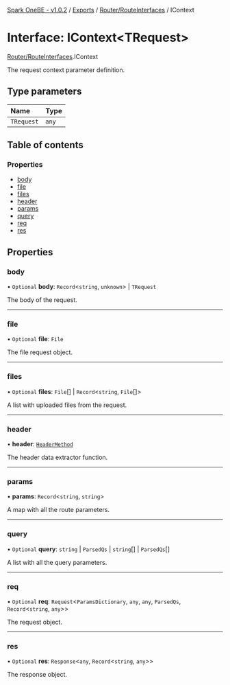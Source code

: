 [Spark OneBE - v1.0.2](../README.md) / [Exports](../modules.md) / [Router/RouteInterfaces](../modules/Router_RouteInterfaces.md) / IContext

# Interface: IContext<TRequest\>

[Router/RouteInterfaces](../modules/Router_RouteInterfaces.md).IContext

The request context parameter definition.

## Type parameters

| Name | Type |
| :------ | :------ |
| `TRequest` | `any` |

## Table of contents

### Properties

- [body](Router_RouteInterfaces.IContext.md#body)
- [file](Router_RouteInterfaces.IContext.md#file)
- [files](Router_RouteInterfaces.IContext.md#files)
- [header](Router_RouteInterfaces.IContext.md#header)
- [params](Router_RouteInterfaces.IContext.md#params)
- [query](Router_RouteInterfaces.IContext.md#query)
- [req](Router_RouteInterfaces.IContext.md#req)
- [res](Router_RouteInterfaces.IContext.md#res)

## Properties

### body

• `Optional` **body**: `Record`<`string`, `unknown`\> \| `TRequest`

The body of the request.

___

### file

• `Optional` **file**: `File`

The file request object.

___

### files

• `Optional` **files**: `File`[] \| `Record`<`string`, `File`[]\>

A list with uploaded files from the request.

___

### header

• **header**: [`HeaderMethod`](../modules/Router_RouteTypes.md#headermethod)

The header data extractor function.

___

### params

• **params**: `Record`<`string`, `string`\>

A map with all the route parameters.

___

### query

• `Optional` **query**: `string` \| `ParsedQs` \| `string`[] \| `ParsedQs`[]

A list with all the query parameters.

___

### req

• `Optional` **req**: `Request`<`ParamsDictionary`, `any`, `any`, `ParsedQs`, `Record`<`string`, `any`\>\>

The request object.

___

### res

• `Optional` **res**: `Response`<`any`, `Record`<`string`, `any`\>\>

The response object.
